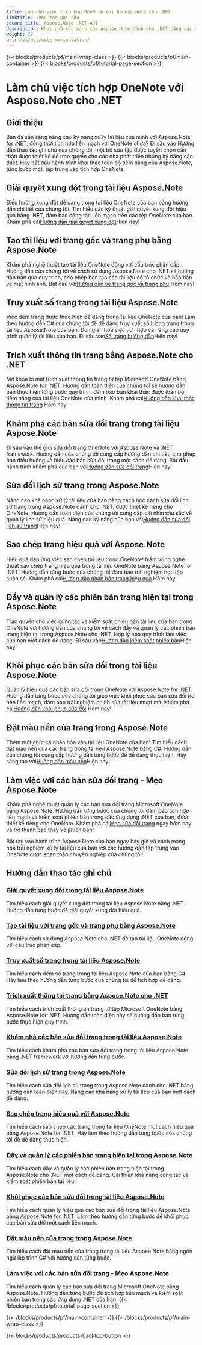 ```yaml
---
title: Làm chủ việc tích hợp OneNote với Aspose.Note cho .NET
linktitle: Thao tác ghi chú
second_title: Aspose.Note .NET API
description: Khai phá sức mạnh của Aspose.Note dành cho .NET bằng các hướng dẫn tập trung vào OneNote của chúng tôi. Giải quyết xung đột, tạo tài liệu động và khám phá thao tác trang hiệu quả.
weight: 27
url: /vi/net/note-manipulation/
---
```


{{< blocks/products/pf/main-wrap-class >}}
{{< blocks/products/pf/main-container >}}
{{< blocks/products/pf/tutorial-page-section >}}

# Làm chủ việc tích hợp OneNote với Aspose.Note cho .NET


## Giới thiệu

Bạn đã sẵn sàng nâng cao kỹ năng xử lý tài liệu của mình với Aspose.Note for .NET, đồng thời tích hợp liền mạch với OneNote chưa? Đi sâu vào Hướng dẫn thao tác ghi chú của chúng tôi, một bộ sưu tập được tuyển chọn cẩn thận được thiết kế để trao quyền cho các nhà phát triển những kỹ năng cần thiết. Hãy bắt đầu hành trình khai thác toàn bộ tiềm năng của Aspose.Note, từng bước một, tập trung vào tích hợp OneNote.

## Giải quyết xung đột trong tài liệu Aspose.Note
 Điều hướng xung đột dễ dàng trong tài liệu OneNote của bạn bằng hướng dẫn chi tiết của chúng tôi. Tìm hiểu các kỹ thuật giải quyết xung đột hiệu quả bằng .NET, đảm bảo cộng tác liền mạch trên các tệp OneNote của bạn. Khám phá cái[Hướng dẫn giải quyết xung đột](./conflict-page-resolution/)Hiện nay!

## Tạo tài liệu với trang gốc và trang phụ bằng Aspose.Note
 Khám phá nghệ thuật tạo tài liệu OneNote động với cấu trúc phân cấp. Hướng dẫn của chúng tôi về cách sử dụng Aspose.Note cho .NET sẽ hướng dẫn bạn qua quy trình, cho phép bạn tạo các tài liệu có tổ chức và hấp dẫn về mặt hình ảnh. Bắt đầu với[Hướng dẫn về trang gốc và trang phụ](./create-documents-root-sub-pages/) Hôm nay!

## Truy xuất số trang trong tài liệu Aspose.Note
 Việc đếm trang được thực hiện dễ dàng trong tài liệu OneNote của bạn! Làm theo hướng dẫn C# của chúng tôi để dễ dàng truy xuất số lượng trang trong tài liệu Aspose.Note của bạn. Đơn giản hóa việc tích hợp và nâng cao quy trình quản lý tài liệu của bạn. Đi sâu vào[Số trang hướng dẫn](./retrieve-number-of-pages/)Hiện nay!

## Trích xuất thông tin trang bằng Aspose.Note cho .NET
Mở khóa bí mật trích xuất thông tin trang từ tệp Microsoft OneNote bằng Aspose.Note for .NET. Hướng dẫn toàn diện của chúng tôi sẽ hướng dẫn bạn thực hiện từng bước quy trình, đảm bảo bạn khai thác được toàn bộ tiềm năng của tài liệu OneNote của mình. Khám phá cái[Hướng dẫn khai thác thông tin trang](./extract-page-information/) Hôm nay!

## Khám phá các bản sửa đổi trang trong tài liệu Aspose.Note
 Đi sâu vào thế giới sửa đổi trang OneNote với Aspose.Note và .NET framework. Hướng dẫn của chúng tôi cung cấp hướng dẫn chi tiết, cho phép bạn điều hướng và hiểu các bản sửa đổi trang một cách dễ dàng. Bắt đầu hành trình khám phá của bạn với[Hướng dẫn sửa đổi trang](./page-revisions-exploration/)Hiện nay!

## Sửa đổi lịch sử trang trong Aspose.Note
 Nâng cao khả năng xử lý tài liệu của bạn bằng cách học cách sửa đổi lịch sử trang trong Aspose.Note dành cho .NET, được thiết kế riêng cho OneNote. Hướng dẫn toàn diện của chúng tôi cung cấp cái nhìn sâu sắc về quản lý lịch sử hiệu quả. Nâng cao kỹ năng của bạn với[Hướng dẫn sửa đổi lịch sử trang](./modify-page-history/)Hiện nay!

## Sao chép trang hiệu quả với Aspose.Note
Hiệu quả đáp ứng việc sao chép tài liệu trong OneNote! Nắm vững nghệ thuật sao chép trang hiệu quả trong tài liệu OneNote bằng Aspose.Note for .NET. Hướng dẫn từng bước của chúng tôi đảm bảo trải nghiệm học tập suôn sẻ. Khám phá cái[Hướng dẫn nhân bản trang hiệu quả](./efficient-page-cloning/) Hôm nay!

## Đẩy và quản lý các phiên bản trang hiện tại trong Aspose.Note
 Trao quyền cho việc cộng tác và kiểm soát phiên bản tài liệu của bạn trong OneNote với hướng dẫn của chúng tôi về cách đẩy và quản lý các phiên bản trang hiện tại trong Aspose.Note cho .NET. Hợp lý hóa quy trình làm việc của bạn một cách dễ dàng. Đi sâu vào[Hướng dẫn kiểm soát phiên bản](./manage-current-page-versions/)Hiện nay!

## Khôi phục các bản sửa đổi trong tài liệu Aspose.Note
 Quản lý hiệu quả các bản sửa đổi trong OneNote với Aspose.Note for .NET. Hướng dẫn từng bước của chúng tôi giúp việc khôi phục các bản sửa đổi trở nên liền mạch, đảm bảo trải nghiệm chỉnh sửa tài liệu mượt mà. Khám phá cái[Hướng dẫn khôi phục sửa đổi](./roll-back-document-revisions/) Hôm nay!

## Đặt màu nền của trang trong Aspose.Note
Thêm một chút cá nhân hóa vào tài liệu OneNote của bạn! Tìm hiểu cách đặt màu nền của các trang trong tài liệu Aspose.Note bằng C#. Hướng dẫn của chúng tôi cung cấp hướng dẫn từng bước để dễ dàng thực hiện. Hãy sáng tạo với[Hướng dẫn màu nền](./set-page-background-color/)Hiện nay!

## Làm việc với các bản sửa đổi trang - Mẹo Aspose.Note
 Khám phá nghệ thuật quản lý các bản sửa đổi trang Microsoft OneNote bằng Aspose.Note. Hướng dẫn từng bước của chúng tôi đảm bảo tích hợp liền mạch và kiểm soát phiên bản trong các ứng dụng .NET của bạn, được thiết kế riêng cho OneNote. Khám phá cái[Mẹo sửa đổi trang](./working-with-page-revisions/) ngay hôm nay và trở thành bậc thầy về phiên bản!

Bắt tay vào hành trình Aspose.Note của bạn ngay bây giờ và cách mạng hóa trải nghiệm xử lý tài liệu của bạn với các hướng dẫn tập trung vào OneNote được soạn thảo chuyên nghiệp của chúng tôi!
## Hướng dẫn thao tác ghi chú
### [Giải quyết xung đột trong tài liệu Aspose.Note](./conflict-page-resolution/)
Tìm hiểu cách giải quyết xung đột trong tài liệu Aspose.Note bằng .NET. Hướng dẫn từng bước để giải quyết xung đột hiệu quả.
### [Tạo tài liệu với trang gốc và trang phụ bằng Aspose.Note](./create-documents-root-sub-pages/)
Tìm hiểu cách sử dụng Aspose.Note cho .NET để tạo tài liệu OneNote động với cấu trúc phân cấp.
### [Truy xuất số trang trong tài liệu Aspose.Note](./retrieve-number-of-pages/)
Tìm hiểu cách đếm số trang trong tài liệu Aspose.Note của bạn bằng C#. Hãy làm theo hướng dẫn từng bước của chúng tôi để tích hợp dễ dàng.
### [Trích xuất thông tin trang bằng Aspose.Note cho .NET](./extract-page-information/)
Tìm hiểu cách trích xuất thông tin trang từ tệp Microsoft OneNote bằng Aspose.Note for .NET. Hướng dẫn toàn diện này sẽ hướng dẫn bạn từng bước thực hiện quy trình.
### [Khám phá các bản sửa đổi trang trong tài liệu Aspose.Note](./page-revisions-exploration/)
Tìm hiểu cách khám phá các bản sửa đổi trang trong tài liệu Aspose.Note bằng .NET framework với hướng dẫn từng bước.
### [Sửa đổi lịch sử trang trong Aspose.Note](./modify-page-history/)
Tìm hiểu cách sửa đổi lịch sử trang trong Aspose.Note dành cho .NET bằng hướng dẫn toàn diện này. Nâng cao khả năng xử lý tài liệu của bạn một cách dễ dàng.
### [Sao chép trang hiệu quả với Aspose.Note](./efficient-page-cloning/)
Tìm hiểu cách sao chép các trang trong tài liệu OneNote một cách hiệu quả bằng Aspose.Note for .NET. Hãy làm theo hướng dẫn từng bước của chúng tôi để dễ dàng thực hiện.
### [Đẩy và quản lý các phiên bản trang hiện tại trong Aspose.Note](./manage-current-page-versions/)
Tìm hiểu cách đẩy và quản lý các phiên bản trang hiện tại trong Aspose.Note cho .NET một cách dễ dàng. Cải thiện khả năng cộng tác và kiểm soát phiên bản tài liệu.
### [Khôi phục các bản sửa đổi trong tài liệu Aspose.Note](./roll-back-document-revisions/)
Tìm hiểu cách quản lý hiệu quả các bản sửa đổi trong tài liệu Aspose.Note bằng Aspose.Note for .NET. Làm theo hướng dẫn từng bước để khôi phục các bản sửa đổi một cách liền mạch.
### [Đặt màu nền của trang trong Aspose.Note](./set-page-background-color/)
Tìm hiểu cách đặt màu nền của trang trong tài liệu Aspose.Note bằng ngôn ngữ lập trình C# với hướng dẫn từng bước.
### [Làm việc với các bản sửa đổi trang - Mẹo Aspose.Note](./working-with-page-revisions/)
Tìm hiểu cách quản lý các bản sửa đổi trang Microsoft OneNote bằng Aspose.Note. Hướng dẫn từng bước để tích hợp liền mạch và kiểm soát phiên bản trong các ứng dụng .NET của bạn.
{{< /blocks/products/pf/tutorial-page-section >}}

{{< /blocks/products/pf/main-container >}}
{{< /blocks/products/pf/main-wrap-class >}}

{{< blocks/products/products-backtop-button >}}
